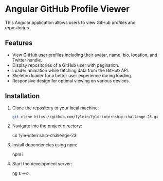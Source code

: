 # Angular GitHub Profile Viewer

This Angular application allows users to view GitHub profiles and repositories.

## Features

- View GitHub user profiles including their avatar, name, bio, location, and Twitter handle.
- Display repositories of a GitHub user with pagination.
- Loader animation while fetching data from the GitHub API.
- Skeleton loader for a better user experience during loading.
- Responsive design for optimal viewing on various devices.

## Installation

1. Clone the repository to your local machine:

   ```bash
   git clone https://github.com/fylein/fyle-internship-challenge-23.git

   ```

2. Navigate into the project directory:

   cd fyle-internship-challenge-23

3. Install dependencies using npm:

   npm i

4. Start the development server:

   ng s --o
